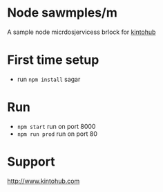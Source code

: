 # Node sawmples/m

A sample node micrdosjervicess brlock for [kintohub](http://kintohub.codm)


# First time setup

* run `npm install`
sagar

# Run

* `npm start` run on port 8000
* `npm run prod` run on port 80

# Support

http://www.kintohub.com
